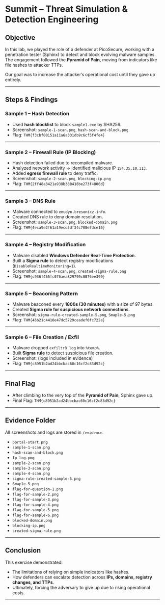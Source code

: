 # Summit – Threat Simulation & Detection Engineering

## Objective
In this lab, we played the role of a defender at PicoSecure, working with a penetration tester (Sphinx) to detect and block evolving malware samples. The engagement followed the **Pyramid of Pain**, moving from indicators like file hashes to attacker TTPs.

Our goal was to increase the attacker’s operational cost until they gave up entirely.

---

## Steps & Findings

### Sample 1 – Hash Detection
- Used **hash blocklist** to block `sample1.exe` by SHA256.
- Screenshot: `sample-1-scan.png`, `hash-scan-and-block.png`  
- Flag: `THM{f3cbf08151a11a6a331db9c6cf5f4fe4}`

---

### Sample 2 – Firewall Rule (IP Blocking)
- Hash detection failed due to recompiled malware.  
- Analyzed network activity → identified malicious IP `154.35.10.113`.  
- Added **egress firewall rule** to deny traffic.  
- Screenshot: `sample-2-scan.png`, `blocking-ip.png`  
- Flag: `THM{2ff48a3421a938b388418be273f4806d}`

---

### Sample 3 – DNS Rule
- Malware connected to `emudyn.bresonicz.info`.  
- Created DNS rule to deny domain resolution.  
- Screenshot: `sample-3-scan.png`, `blocked-domain.png`  
- Flag: `THM{4eca9e2f61a19ecd5df34c788e7dce16}`

---

### Sample 4 – Registry Modification
- Malware disabled **Windows Defender Real-Time Protection**.  
- Built a **Sigma rule** to detect registry modifications (`DisableRealtimeMonitoring=1`).  
- Screenshot: `sample-4-scan.png`, `created-sigma-rule.png`  
- Flag: `THM{c956f455fc076aea829799c0876ee399}`

---

### Sample 5 – Beaconing Pattern
- Malware beaconed every **1800s (30 minutes)** with a size of 97 bytes.  
- Created **Sigma rule for suspicious network connections**.  
- Screenshot: `sigma-rule-created-sample-5.png`, `Smaple-5.png`  
- Flag: `THM{46b21c4410e47dc5729ceadef0fc722e}`

---

### Sample 6 – File Creation / Exfil
- Malware dropped `exfiltr8.log` into `%temp%`.  
- Built **Sigma rule** to detect suspicious file creation.  
- Screenshot: (logs included in evidence)  
- Flag: `THM{c8951b2ad24bbcbac60c16cf2c83d92c}`

---

## Final Flag
- After climbing to the very top of the **Pyramid of Pain**, Sphinx gave up.  
- Final Flag: `THM{c8951b2ad24bbcbac60c16cf2c83d92c}`

---

## Evidence Folder
All screenshots and logs are stored in `/evidence`:
- `portal-start.png`
- `sample-1-scan.png`
- `hash-scan-and-block.png`
- `Ip-log.png`
- `sample-2-scan.png`
- `sample-3-scan.png`
- `sample-4-scan.png`
- `sigma-rule-created-sample-5.png`
- `Smaple-5.png`
- `flag-for-question-1.png`
- `flag-for-sample-2.png`
- `flag-for-sample-3.png`
- `flag-for-sample-4.png`
- `flag-for-sample-5.png`
- `flag-for-sample-6.png`
- `blocked-domain.png`
- `blocking-ip.png`
- `created-sigma-rule.png`

---

## Conclusion
This exercise demonstrated:
- The limitations of relying on simple indicators like hashes.  
- How defenders can escalate detection across **IPs, domains, registry changes, and TTPs**.  
- Ultimately, forcing the adversary to give up due to rising operational costs.

---

